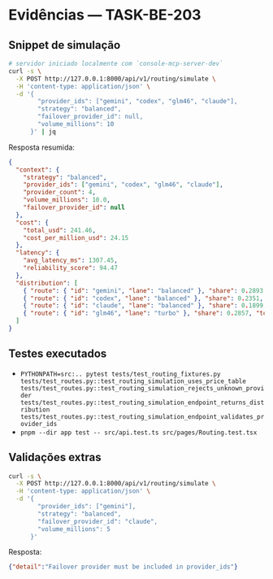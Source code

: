 # Evidências — TASK-BE-203

## Snippet de simulação

```bash
# servidor iniciado localmente com `console-mcp-server-dev`
curl -s \
  -X POST http://127.0.0.1:8000/api/v1/routing/simulate \
  -H 'content-type: application/json' \
  -d '{
        "provider_ids": ["gemini", "codex", "glm46", "claude"],
        "strategy": "balanced",
        "failover_provider_id": null,
        "volume_millions": 10
      }' | jq
```

Resposta resumida:

```json
{
  "context": {
    "strategy": "balanced",
    "provider_ids": ["gemini", "codex", "glm46", "claude"],
    "provider_count": 4,
    "volume_millions": 10.0,
    "failover_provider_id": null
  },
  "cost": {
    "total_usd": 241.46,
    "cost_per_million_usd": 24.15
  },
  "latency": {
    "avg_latency_ms": 1307.45,
    "reliability_score": 94.47
  },
  "distribution": [
    { "route": { "id": "gemini", "lane": "balanced" }, "share": 0.2893, "tokens_millions": 2.8933, "cost": 58.82 },
    { "route": { "id": "codex", "lane": "balanced" }, "share": 0.2351, "tokens_millions": 2.3508, "cost": 44.67 },
    { "route": { "id": "claude", "lane": "balanced" }, "share": 0.1899, "tokens_millions": 1.8987, "cost": 32.83 },
    { "route": { "id": "glm46", "lane": "turbo" }, "share": 0.2857, "tokens_millions": 2.8571, "cost": 105.14 }
  ]
}
```

## Testes executados

- `PYTHONPATH=src:.. pytest tests/test_routing_fixtures.py tests/test_routes.py::test_routing_simulation_uses_price_table tests/test_routes.py::test_routing_simulation_rejects_unknown_provider tests/test_routes.py::test_routing_simulation_endpoint_returns_distribution tests/test_routes.py::test_routing_simulation_endpoint_validates_provider_ids`
- `pnpm --dir app test -- src/api.test.ts src/pages/Routing.test.tsx`

## Validações extras

```bash
curl -s \
  -X POST http://127.0.0.1:8000/api/v1/routing/simulate \
  -H 'content-type: application/json' \
  -d '{
        "provider_ids": ["gemini"],
        "strategy": "balanced",
        "failover_provider_id": "claude",
        "volume_millions": 5
      }'
```

Resposta:

```json
{"detail":"Failover provider must be included in provider_ids"}
```
